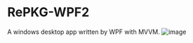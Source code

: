 # RePKG-WPF2
A windows desktop app written by WPF with MVVM.
![image](https://github.com/user-attachments/assets/698369f3-7ab9-46f1-b4d8-14df82b8065a)
